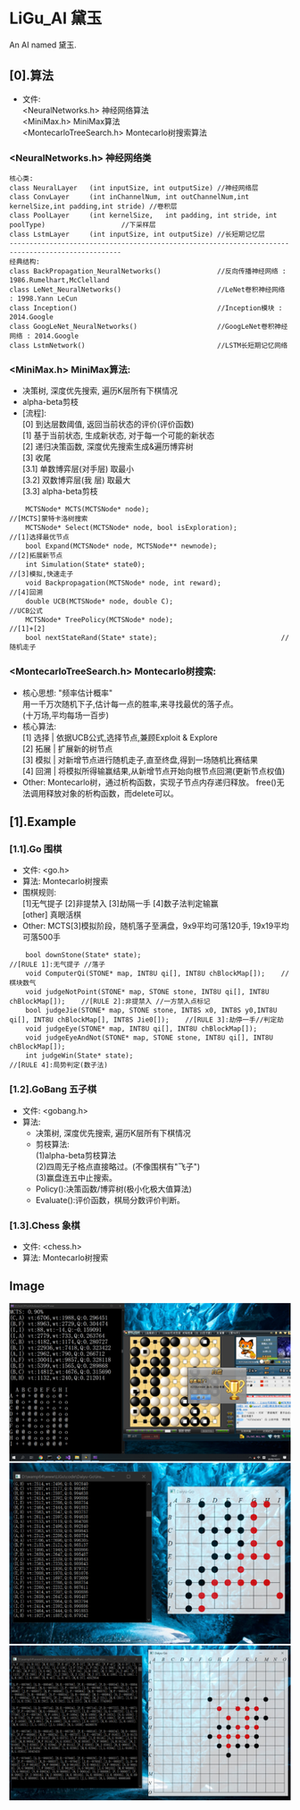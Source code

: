 # LiGu_AI	黛玉
An AI named 黛玉.
## [0].算法
* 文件:  
<NeuralNetworks.h>			神经网络算法   
<MiniMax.h>				MiniMax算法  
<MontecarloTreeSearch.h> 	Montecarlo树搜索算法  
### <NeuralNetworks.h> 神经网络类
```
核心类:
class NeuralLayer	(int inputSize, int outputSize)	//神经网络层
class ConvLayer		(int inChannelNum, int outChannelNum,int kernelSize,int padding,int stride)	//卷积层
class PoolLayer		(int kernelSize,   int padding, int stride, int poolType)					//下采样层
class LstmLayer		(int inputSize, int outputSize)	//长短期记忆层
--------------------------------------------------------------------------------------------------
经典结构:
class BackPropagation_NeuralNetworks()				//反向传播神经网络 : 1986.Rumelhart,McClelland
class LeNet_NeuralNetworks()						//LeNet卷积神经网络 : 1998.Yann LeCun
class Inception()									//Inception模块 : 2014.Google
class GoogLeNet_NeuralNetworks()					//GoogLeNet卷积神经网络 : 2014.Google
class LstmNetwork()									//LSTM长短期记忆网络
```
### <MiniMax.h> MiniMax算法:  
* 决策树, 深度优先搜索, 遍历K层所有下棋情况  
* alpha-beta剪枝  
* 	[流程]:  
		[0] 到达层数阈值, 返回当前状态的评价(评价函数)  
		[1] 基于当前状态, 生成新状态, 对于每一个可能的新状态  
		[2] 递归决策函数, 深度优先搜索生成&遍历博弈树  
		[3] 收尾  
		[3.1] 单数博弈层(对手层) 取最小  
		[3.2] 双数博弈层(我  层) 取最大  
		[3.3] alpha-beta剪枝  
```
	MCTSNode* MCTS(MCTSNode* node);									//[MCTS]蒙特卡洛树搜索
	MCTSNode* Select(MCTSNode* node, bool isExploration);			//[1]选择最优节点
	bool Expand(MCTSNode* node, MCTSNode** newnode);				//[2]拓展新节点
	int Simulation(State* state0);									//[3]模拟,快速走子
	void Backpropagation(MCTSNode* node, int reward);				//[4]回溯
	double UCB(MCTSNode* node, double C);							//UCB公式
	MCTSNode* TreePolicy(MCTSNode* node);							//[1]+[2]
	bool nextStateRand(State* state);								//随机走子
```
### <MontecarloTreeSearch.h> Montecarlo树搜索:  
* 核心思想: "频率估计概率"  
	用一千万次随机下子,估计每一点的胜率,来寻找最优的落子点。  
	(十万场,平均每场一百步)  
* 核心算法:  
	[1] 选择 | 依据UCB公式,选择节点,兼顾Exploit & Explore  
	[2] 拓展 | 扩展新的树节点  
	[3] 模拟 | 对新增节点进行随机走子,直至终盘,得到一场随机比赛结果  
	[4] 回溯 | 将模拟所得输赢结果,从新增节点开始向根节点回溯(更新节点权值)  
* Other: Montecarlo树，通过析构函数，实现子节点内存递归释放。 free()无法调用释放对象的析构函数，而delete可以。  
## [1].Example
### [1.1].Go 围棋  
* 文件:	<go.h>
* 算法:  Montecarlo树搜索
* 围棋规则:  
	[1]无气提子 
	[2]非提禁入 
	[3]劫隔一手 
	[4]数子法判定输赢  
	[other] 真眼活棋  
* Other: MCTS[3]模拟阶段，随机落子至满盘，9x9平均可落120手, 19x19平均可落500手  
```
	bool downStone(State* state);									//[RULE 1]:无气提子 //落子
	void ComputerQi(STONE* map, INT8U qi[], INT8U chBlockMap[]);	//棋块数气
	void judgeNotPoint(STONE* map, STONE stone, INT8U qi[], INT8U chBlockMap[]);	//[RULE 2]:非提禁入 //一方禁入点标记
	bool judgeJie(STONE* map, STONE stone, INT8S x0, INT8S y0,INT8U qi[], INT8U chBlockMap[], INT8S Jie0[]);	//[RULE 3]:劫停一手//判定劫
	void judgeEye(STONE* map, INT8U qi[], INT8U chBlockMap[]);
	void judgeEyeAndNot(STONE* map, STONE stone, INT8U qi[], INT8U chBlockMap[]);
	int judgeWin(State* state);										//[RULE 4]:局势判定(数子法)
```
### [1.2].GoBang 五子棋  
* 文件:	<gobang.h>  
* 算法:  
	* 决策树, 深度优先搜索, 遍历K层所有下棋情况
	* 剪枝算法:   
		(1)alpha-beta剪枝算法   
		(2)四周无子格点直接略过。(不像围棋有"飞子")   
		(3)赢盘连五中止搜索。   
	* Policy():决策函数/博弈树(极小化极大值算法)  
	* Evaluate():评价函数，棋局分数评价判断。 

### [1.3].Chess 象棋
* 文件:	<chess.h>  
* 算法:  Montecarlo树搜索
## Image
![Image text](https://github.com/LiGuer/Daiyu-Go/blob/master/contest/vs%E9%87%8E%E7%8B%90%E4%B8%AD%E4%B8%8B12%E7%BA%A7.png)  
![Image text](https://github.com/LiGuer/Daiyu-Go/blob/master/contest/20201122182136.png)  
![Image text](https://github.com/LiGuer/Daiyu-Go/blob/master/contest/20201122183254.png)  